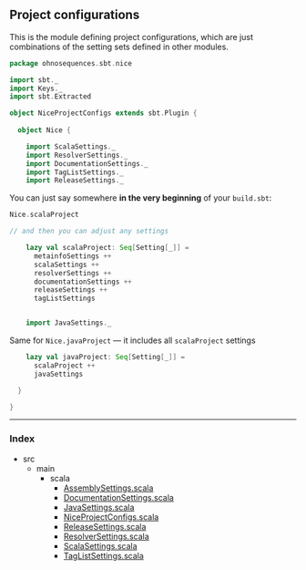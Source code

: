 ## Project configurations

This is the module defining project configurations, which are 
just combinations of the setting sets defined in other modules.


```scala
package ohnosequences.sbt.nice

import sbt._
import Keys._
import sbt.Extracted

object NiceProjectConfigs extends sbt.Plugin {
  
  object Nice {

    import ScalaSettings._
    import ResolverSettings._
    import DocumentationSettings._
    import TagListSettings._
    import ReleaseSettings._
```

You can just say somewhere **in the very beginning** of your `build.sbt`:

```scala
Nice.scalaProject

// and then you can adjust any settings
```


```scala
    lazy val scalaProject: Seq[Setting[_]] =
      metainfoSettings ++
      scalaSettings ++
      resolverSettings ++
      documentationSettings ++
      releaseSettings ++
      tagListSettings


    import JavaSettings._
```

Same for `Nice.javaProject` — it includes all `scalaProject` settings

```scala
    lazy val javaProject: Seq[Setting[_]] =
      scalaProject ++
      javaSettings

  }

}

```


------

### Index

+ src
  + main
    + scala
      + [AssemblySettings.scala][main/scala/AssemblySettings.scala]
      + [DocumentationSettings.scala][main/scala/DocumentationSettings.scala]
      + [JavaSettings.scala][main/scala/JavaSettings.scala]
      + [NiceProjectConfigs.scala][main/scala/NiceProjectConfigs.scala]
      + [ReleaseSettings.scala][main/scala/ReleaseSettings.scala]
      + [ResolverSettings.scala][main/scala/ResolverSettings.scala]
      + [ScalaSettings.scala][main/scala/ScalaSettings.scala]
      + [TagListSettings.scala][main/scala/TagListSettings.scala]

[main/scala/AssemblySettings.scala]: AssemblySettings.scala.md
[main/scala/DocumentationSettings.scala]: DocumentationSettings.scala.md
[main/scala/JavaSettings.scala]: JavaSettings.scala.md
[main/scala/NiceProjectConfigs.scala]: NiceProjectConfigs.scala.md
[main/scala/ReleaseSettings.scala]: ReleaseSettings.scala.md
[main/scala/ResolverSettings.scala]: ResolverSettings.scala.md
[main/scala/ScalaSettings.scala]: ScalaSettings.scala.md
[main/scala/TagListSettings.scala]: TagListSettings.scala.md